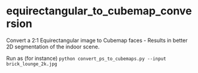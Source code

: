 # equirectangular_to_cubemap_conversion

Convert a 2:1 Equirectangular image to Cubemap faces - Results in better 2D segmentation of the indoor scene. 

Run as (for instance)
``python convert_ps_to_cubemaps.py --input brick_lounge_2k.jpg``